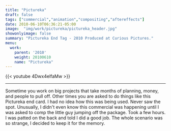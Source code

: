 ```yaml
---
title: "Pictureka"
draft: false
tags: ["commercial","animation","compositing","aftereffects"]
date: 2010-06-10T06:36:21-05:00
image:  "img/work/pictureka/pictureka_header.jpg"
showonlyimage: false
summary: "Pictureka End Tag - 2010 Produced at Curious Pictures."
menu:
  work:
    parent: '2010'
    weight: 20100610
    name: "Pictureka"
---
```


{{< youtube 4Dwx4elfaMw >}}

---

Sometime you work on big projects that take months of planning, money, and people to pull off.
Other times you are asked to do things like this Pictureka end card.
I had no idea how this was being used. Never saw the spot. Unusually, I didn't even know this commercial was happening until I was asked to comp the little guy jumping off the package. Took a few hours. I was patted on the back and told I did a good job. The whole scenario was so strange, I decided to keep it for the memory.
